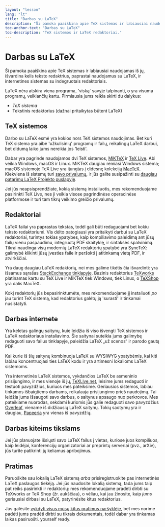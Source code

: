 ```yaml
---
layout: "lesson"
lang: "lt"
title: "Darbas su LaTeX"
description: "Ši pamoka paaiškina apie TeX sistemas ir labiausiai naudojamas iš jų, išvardina kelis teksto redaktrius, paprastai naudojamus su LaTeX, ir internetines sistemas su indegruotais redaktoriais."
toc-anchor-text: "Darbas su LaTeX"
toc-description: "TeX sistemos ir LaTeX redaktoriai."
---
```


# Darbas su LaTeX

<span
  class="summary">Ši pamoka paaiškina apie TeX sistemas ir labiausiai naudojamas iš jų, išvardina kelis teksto redaktrius, paprastai naudojamus su LaTeX, ir internetines sistemas su indegruotais redaktoriais.</span>

LaTeX nėra atskira viena programa, 'viską' savyje talpinanti, o yra visuma
programų, veikiančių kartu. Pirmiausia jums reikia skirti du dalykus:

- _TeX sistema_
- Tekstinis redaktorius (dažnai pritaikytas būtent LaTeX)

## TeX sistemos

Darbo su LaTeX esmė yra kokios nors TeX sistemos naudojimas. Bet kuri TeX
sistema yra aibė 'užkulisinių' programų ir failų, reikalingų LaTeX darbui,
bet didumą laiko jums nereikia jos 'leisti'.

Dabar yra pagrinde naudojamos dvi TeX sistemos, [MiKTeX](https://miktex.org/)
ir [TeX Live](https://tug.org/texlive). Abi veikia Windows, macOS ir Linux.
MiKTeX daugiau remiasi Windows sistema; macOS sistemoje TeX Live yra ijungtas
į didesnę kolekciją [MacTeX](http://www.tug.org/mactex/).  Kiekviena iš
sistemų turi [savo privalumų](https://tex.stackexchange.com/questions/20036),
ir jūs galite susipažinti su [daugiau patarimų LaTeX Projekto
puslapyje](https://www.latex-project.org/get/).

Jei jūs neapsisprendžiate, kokią sistemą instaliuotis, mes rekomenduojame
pasirinkti TeX Live, nes ji veikia visose pagrindinėse operacinėse
platformose ir turi tam tikrų veikimo greičio privalumų.

## Redaktoriai

LaTeX failai yra paprastas tekstas, todėl gali būti redaguojami bet kokiu
teksto redaktoriumi.  Vis dėlto patogiausi yra pritaikyti darbui su LaTeX
redaktoriai, turintys tokias ypatybes, kaip kompiliavimo paleidimą ant jūsų
failų vienu paspaudimu, integruotą PDF skaityklę, ir sintaksės spalvinimą.
Tikrai naudinga visų modernių LaTeX redaktorių ypatybė yra SyncTeX:  galimybė
klikinti jūsų įvesties faile ir peršokti į atitinkamą vietą PDF, ir
atvirkščiai.

Yra daug daugiau LaTeX redaktorių, nei mes galime tikėtis čia išvardinti: yra
išsamus sąrašas [StackExchange
tinklapyje](https://tex.stackexchange.com/questions/339/latex-editors-ides).
Bazinis redaktorius [TeXworks](https://tug.org/texworks) platinamas kartu su
TeX Live ir MiKTeX tiek Windows, tiek Linux, o
[TeXShop](https://pages.uoregon.edu/koch/texshop/) yra dalis MacTeX.

<p 
  class="hint">Kokį redaktorių jūs bepasirinktumėte, mes rekomenduojame jį instaliuoti <i>po</i> jau turint TeX sistemą, kad redaktorius galėtų ją 'surasti' ir tinkamai nusistatyti.</p>

## Darbas internete

Yra keletas galingų saitynų, kuie leidžia iš viso išvengti TeX sistemos ir
LaTeX redaktoriaus instaliavimo.  Šie saitynai suteikia jums galimybę
redaguoti savo failus tinklapyje, paleidžia LaTeX „už scenos“ ir parodo gautą
PDF.

Kai kurie iš šių saitynų kombinuoja LaTeX su WYSIWYG ypatybėmis, kai kiti
labiau koncentruojasi ties LaTeX kodu ir yra artimesni lokalioms LaTeX
sistemoms.

Yra internetinės LaTeX sistemos, vykdančios LaTeX be asmeninio prisijungimo,
ir mes vienoje iš jų, [TeXLive.net](https://texlive.net), leisime jums
redaguoti ir testuoti pavyzdžius, kuriuos mes pateiksime.  Geriausios
sistemos, labiau tinkamos išbaigtiems darbams, reikalauja prisijungimo prieš
naudojimą.  Tai leidžia jums išsaugoti savo darbus, o saitynus apsaugo nuo
perkrovos.  Mes pateikiame nuorodas, sekdami kuriomis jūs galie redaguoti
savo pavyzdžius [Overleaf](https://www.overleaf.com), viename iš didžiausių
LaTeX saitynų.  Tokių saotymų yra ir daugiau,
[Papeeria](https://papeeria.com/) yra vienas iš pavyzdžių.

## Darbas kiteims tikslams

Jei jūs planuojate išsiųsti savo LaTeX failus į vietas, kuriose juos
kompiliuos, kaip leidėjai, konferencijų organizatoriai ar preprintų serveriai
(pvz., arXiv), jūs turite patikrinti jų keliamus apribojimus.

## Pratimas

Paruoškite sau lokalią LaTeX sistemą _arba_ prisiregistruokite pas
internetinės LaTeX paslaugos tiekėją. Jei jūs naudosite lokalią sistemą, tada
jums taip pat reiks pasirinkti ir redaktorių: mes rekomenduojame pradėti
dirbti su TeXworks ar TeX Shop (žr. aukščiau), o vėliau, kai jau žinosite,
kaip _jums_ geriausiai dirbasi su LaTeX, patyrinėsite kitus redaktorius.

Jūs galėsite [vykdyti visus mūsų kitus pratimus naršyklėje](help.md), bet mes
norime padėti jums pradėti dirbti su tikrais dokumentais, todėl dabar yra
tinkamas laikas pasiruošti.  yourself ready.

